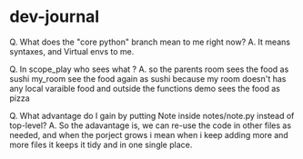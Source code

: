 # dev-journal

Q. What does the "core python" branch mean to me right now?
A. It means syntaxes, and Virtual envs to me.

Q. In scope_play who sees what ?
A. so the parents room sees the food as sushi
   my_room see the food again as sushi because my room doesn't has any local varaible food 
   and outside the functions demo sees the food as pizza

Q. What advantage do I gain by putting Note inside notes/note.py instead of top-level?
A. So the adavantage is, we can re-use the code in other files as needed, and when the porject grows i mean when i keep adding more and more files it keeps it tidy and in one single place.